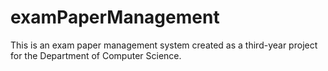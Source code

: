 # examPaperManagement
This is an exam paper management system created as a third-year project for the Department of Computer Science.



